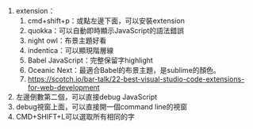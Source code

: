 1. extension：
   1. cmd+shift+p：或點左邊下面，可以安裝extension
   2. quokka：可以自動即時顯示JavaScript的語法錯誤
   3. night owl：布景主題好看
   4. indentica：可以顯現階層線
   5. Babel JavaScript：完整保留字highlight
   6. Oceanic Next：最適合Babel的布景主題，是sublime的顏色。
   7. https://scotch.io/bar-talk/22-best-visual-studio-code-extensions-for-web-development
2. 左邊倒數第二個，可以直接debug JavaScript
3. debug視窗上面，可以直接開一個command line的視窗
4. CMD+SHIFT+L可以選取所有相同的字
